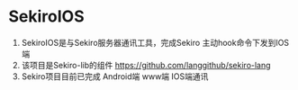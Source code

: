 # SekiroIOS
1. SekiroIOS是与Sekiro服务器通讯工具，完成Sekiro 主动hook命令下发到IOS端
2. 该项目是Sekiro-lib的组件 https://github.com/langgithub/sekiro-lang
3. Sekiro项目目前已完成 Android端 www端 IOS端通讯
